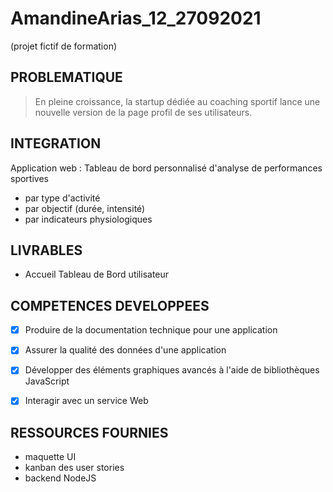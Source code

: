 # AmandineArias_12_27092021

(projet fictif de formation)

## PROBLEMATIQUE

> En pleine croissance, la startup dédiée au coaching sportif lance une nouvelle version de la page profil de ses utilisateurs.

## INTEGRATION

Application web :
Tableau de bord personnalisé d'analyse de performances sportives

- par type d'activité
- par objectif (durée, intensité)
- par indicateurs physiologiques

## LIVRABLES

- Accueil Tableau de Bord utilisateur

## COMPETENCES DEVELOPPEES

- [x] Produire de la documentation technique pour une application
- [x] Assurer la qualité des données d'une application
- [x] Développer des éléments graphiques avancés à l'aide de bibliothèques JavaScript
- [x] Interagir avec un service Web


## RESSOURCES FOURNIES

- maquette UI
- kanban des user stories
- backend NodeJS


